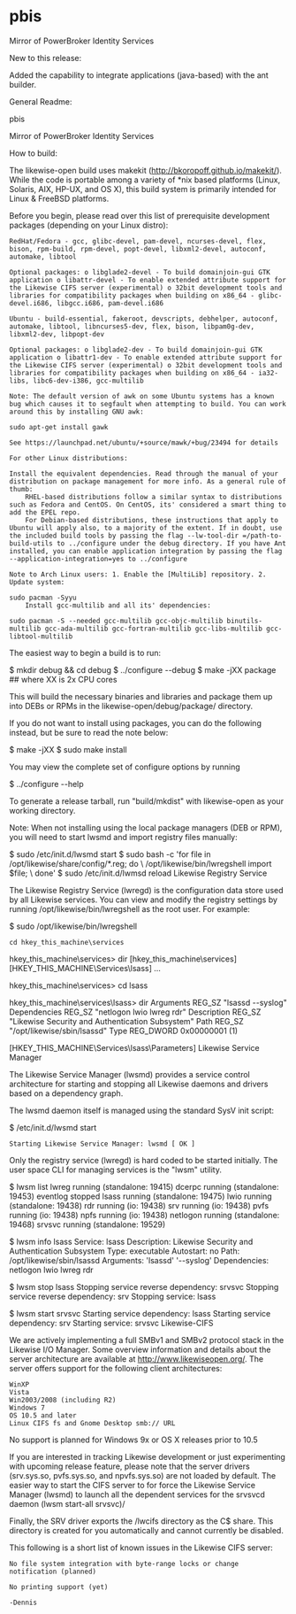 pbis
====

Mirror of PowerBroker Identity Services

New to this release:

Added the capability to integrate applications (java-based) with the ant builder.

General Readme:

pbis

Mirror of PowerBroker Identity Services

How to build:

The likewise-open build uses makekit (http://bkoropoff.github.io/makekit/). While the code is portable among a variety of *nix based platforms (Linux, Solaris, AIX, HP-UX, and OS X), this build system is primarily intended for Linux & FreeBSD platforms.

Before you begin, please read over this list of prerequisite development packages (depending on your Linux distro):

    RedHat/Fedora - gcc, glibc-devel, pam-devel, ncurses-devel, flex, bison, rpm-build, rpm-devel, popt-devel, libxml2-devel, autoconf, automake, libtool

    Optional packages: o libglade2-devel - To build domainjoin-gui GTK application o libattr-devel - To enable extended attribute support for the Likewise CIFS server (experimental) o 32bit development tools and libraries for compatibility packages when building on x86_64 - glibc-devel.i686, libgcc.i686, pam-devel.i686

    Ubuntu - build-essential, fakeroot, devscripts, debhelper, autoconf, automake, libtool, libncurses5-dev, flex, bison, libpam0g-dev, libxml2-dev, libpopt-dev

    Optional packages: o libglade2-dev - To build domainjoin-gui GTK application o libattr1-dev - To enable extended attribute support for the Likewise CIFS server (experimental) o 32bit development tools and libraries for compatibility packages when building on x86_64 - ia32-libs, libc6-dev-i386, gcc-multilib

    Note: The default version of awk on some Ubuntu systems has a known bug which causes it to segfault when attempting to build. You can work around this by installing GNU awk:

    sudo apt-get install gawk

    See https://launchpad.net/ubuntu/+source/mawk/+bug/23494 for details

    For other Linux distributions:

    Install the equivalent dependencies. Read through the manual of your distribution on package management for more info. As a general rule of thumb:
        RHEL-based distributions follow a similar syntax to distributions such as Fedora and CentOS. On CentOS, its' considered a smart thing to add the EPEL repo.
        For Debian-based distributions, these instructions that apply to Ubuntu will apply also, to a majority of the extent. If in doubt, use the included build tools by passing the flag --lw-tool-dir =/path-to-build-utils to ../configure under the debug directory. If you have Ant installed, you can enable application integration by passing the flag --application-integration=yes to ../configure

    Note to Arch Linux users: 1. Enable the [MultiLib] repository. 2. Update system:

    sudo pacman -Syyu
        Install gcc-multilib and all its' dependencies:

    sudo pacman -S --needed gcc-multilib gcc-objc-multilib binutils-multilib gcc-ada-multilib gcc-fortran-multilib gcc-libs-multilib gcc-libtool-multilib

The easiest way to begin a build is to run:

$ mkdir debug && cd debug $ ../configure --debug $ make -jXX package ## where XX is 2x CPU cores

This will build the necessary binaries and libraries and package them up into DEBs or RPMs in the likewise-open/debug/package/ directory.

If you do not want to install using packages, you can do the following instead, but be sure to read the note below:

$ make -jXX $ sudo make install

You may view the complete set of configure options by running

$ ../configure --help

To generate a release tarball, run "build/mkdist" with likewise-open as your working directory.

Note: When not installing using the local package managers (DEB or RPM), you will need to start lwsmd and import registry files manually:

$ sudo /etc/init.d/lwsmd start $ sudo bash -c 'for file in /opt/likewise/share/config/*.reg; do \ /opt/likewise/bin/lwregshell import $file; \ done' $ sudo /etc/init.d/lwmsd reload
Likewise Registry Service

The Likewise Registry Service (lwregd) is the configuration data store used by all Likewise services. You can view and modify the registry settings by running /opt/likewise/bin/lwregshell as the root user. For example:

$ sudo /opt/likewise/bin/lwregshell

    cd hkey_this_machine\services

hkey_this_machine\services> dir [hkey_this_machine\services] [HKEY_THIS_MACHINE\Services\lsass] ...

hkey_this_machine\services> cd lsass

hkey_this_machine\services\lsass> dir Arguments REG_SZ "lsassd --syslog" Dependencies REG_SZ "netlogon lwio lwreg rdr" Description REG_SZ "Likewise Security and Authentication Subsystem" Path REG_SZ "/opt/likewise/sbin/lsassd" Type REG_DWORD 0x00000001 (1)

[HKEY_THIS_MACHINE\Services\lsass\Parameters]
Likewise Service Manager

The Likewise Service Manager (lwsmd) provides a service control architecture for starting and stopping all Likewise daemons and drivers based on a dependency graph.

The lwsmd daemon itself is managed using the standard SysV init script:

$ /etc/init.d/lwsmd start

    Starting Likewise Service Manager: lwsmd [ OK ]

Only the registry service (lwregd) is hard coded to be started initially. The user space CLI for managing services is the "lwsm" utility.

$ lwsm list lwreg running (standalone: 19415) dcerpc running (standalone: 19453) eventlog stopped lsass running (standalone: 19475) lwio running (standalone: 19438) rdr running (io: 19438) srv running (io: 19438) pvfs running (io: 19438) npfs running (io: 19438) netlogon running (standalone: 19468) srvsvc running (standalone: 19529)

$ lwsm info lsass Service: lsass Description: Likewise Security and Authentication Subsystem Type: executable Autostart: no Path: /opt/likewise/sbin/lsassd Arguments: 'lsassd' '--syslog' Dependencies: netlogon lwio lwreg rdr

$ lwsm stop lsass Stopping service reverse dependency: srvsvc Stopping service reverse dependency: srv Stopping service: lsass

$ lwsm start srvsvc Starting service dependency: lsass Starting service dependency: srv Starting service: srvsvc
Likewise-CIFS

We are actively implementing a full SMBv1 and SMBv2 protocol stack in the Likewise I/O Manager. Some overview information and details about the server architecture are available at http://www.likewiseopen.org/. The server offers support for the following client architectures:

    WinXP
    Vista
    Win2003/2008 (including R2)
    Windows 7
    OS 10.5 and later
    Linux CIFS fs and Gnome Desktop smb:// URL

No support is planned for Windows 9x or OS X releases prior to 10.5

If you are interested in tracking Likewise development or just experimenting with upcoming release feature, please note that the server drivers (srv.sys.so, pvfs.sys.so, and npvfs.sys.so) are not loaded by default. The easier way to start the CIFS server to for force the Likewise Service Manager (lwsmd) to launch all the dependent services for the srvsvcd daemon (lwsm start-all srvsvc)/

Finally, the SRV driver exports the /lwcifs directory as the C$ share. This directory is created for you automatically and cannot currently be disabled.

This following is a short list of known issues in the Likewise CIFS server:

    No file system integration with byte-range locks or change notification (planned)

    No printing support (yet)

    -Dennis
